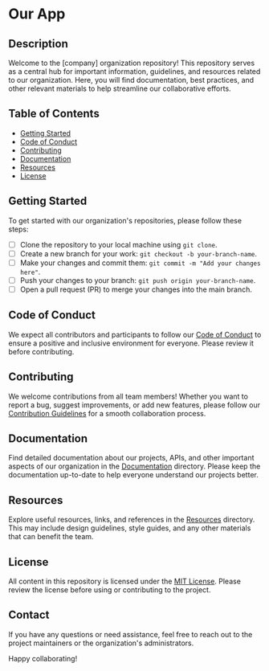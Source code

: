 # Our App

## Description

Welcome to the [company] organization repository! This repository serves as a central hub for important information, guidelines, and resources related to our organization. Here, you will find documentation, best practices, and other relevant materials to help streamline our collaborative efforts.

## Table of Contents

- [Getting Started](#getting-started)
- [Code of Conduct](#code-of-conduct)
- [Contributing](#contributing)
- [Documentation](#documentation)
- [Resources](#resources)
- [License](#license)

## Getting Started

To get started with our organization's repositories, please follow these steps:

- [ ] Clone the repository to your local machine using `git clone`.
- [ ] Create a new branch for your work: `git checkout -b your-branch-name`.
- [ ] Make your changes and commit them: `git commit -m "Add your changes here"`.
- [ ] Push your changes to your branch: `git push origin your-branch-name`.
- [ ] Open a pull request (PR) to merge your changes into the main branch.

## Code of Conduct

We expect all contributors and participants to follow our [Code of Conduct](CODE_OF_CONDUCT.md) to ensure a positive and inclusive environment for everyone. Please review it before contributing.

## Contributing

We welcome contributions from all team members! Whether you want to report a bug, suggest improvements, or add new features, please follow our [Contribution Guidelines](CONTRIBUTING.md) for a smooth collaboration process.

## Documentation

Find detailed documentation about our projects, APIs, and other important aspects of our organization in the [Documentation](docs/) directory. Please keep the documentation up-to-date to help everyone understand our projects better.

## Resources

Explore useful resources, links, and references in the [Resources](resources/) directory. This may include design guidelines, style guides, and any other materials that can benefit the team.

## License

All content in this repository is licensed under the [MIT License](LICENSE). Please review the license before using or contributing to the project.

## Contact

If you have any questions or need assistance, feel free to reach out to the project maintainers or the organization's administrators.

Happy collaborating!
